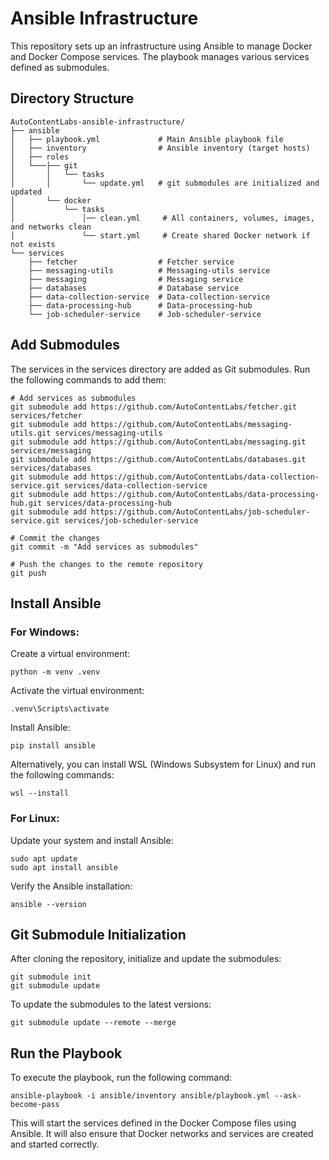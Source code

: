 # Ansible Infrastructure

This repository sets up an infrastructure using Ansible to manage Docker and Docker Compose services. The playbook manages various services defined as submodules.

## Directory Structure

```
AutoContentLabs-ansible-infrastructure/
├── ansible
│   ├── playbook.yml             # Main Ansible playbook file
│   ├── inventory                # Ansible inventory (target hosts)
│   ├── roles
│   └───├── git
│       │   └── tasks
│       │       └── update.yml   # git submodules are initialized and updated
│       └── docker
│           └── tasks
│               │── clean.yml     # All containers, volumes, images, and networks clean
│               └── start.yml     # Create shared Docker network if not exists
└── services
    ├── fetcher                  # Fetcher service
    ├── messaging-utils          # Messaging-utils service
    ├── messaging                # Messaging service
    ├── databases                # Database service
    ├── data-collection-service  # Data-collection-service
    ├── data-processing-hub      # Data-processing-hub
    └── job-scheduler-service    # Job-scheduler-service
```

## Add Submodules

The services in the services directory are added as Git submodules. Run the following commands to add them:

```
# Add services as submodules
git submodule add https://github.com/AutoContentLabs/fetcher.git services/fetcher
git submodule add https://github.com/AutoContentLabs/messaging-utils.git services/messaging-utils
git submodule add https://github.com/AutoContentLabs/messaging.git services/messaging
git submodule add https://github.com/AutoContentLabs/databases.git services/databases
git submodule add https://github.com/AutoContentLabs/data-collection-service.git services/data-collection-service
git submodule add https://github.com/AutoContentLabs/data-processing-hub.git services/data-processing-hub
git submodule add https://github.com/AutoContentLabs/job-scheduler-service.git services/job-scheduler-service

# Commit the changes
git commit -m "Add services as submodules"

# Push the changes to the remote repository
git push
```

## Install Ansible

### For Windows:

Create a virtual environment:

```
python -m venv .venv
```

Activate the virtual environment:

```
.venv\Scripts\activate
```

Install Ansible:

```
pip install ansible
```

Alternatively, you can install WSL (Windows Subsystem for Linux) and run the following commands:

```
wsl --install
```

### For Linux:

Update your system and install Ansible:

```
sudo apt update
sudo apt install ansible
```

Verify the Ansible installation:

```
ansible --version
```

## Git Submodule Initialization

After cloning the repository, initialize and update the submodules:

```
git submodule init
git submodule update
```

To update the submodules to the latest versions:

```
git submodule update --remote --merge
```

## Run the Playbook

To execute the playbook, run the following command:

```
ansible-playbook -i ansible/inventory ansible/playbook.yml --ask-become-pass
```

This will start the services defined in the Docker Compose files using Ansible. It will also ensure that Docker networks and services are created and started correctly.
